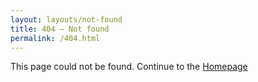 ```yaml
---
layout: layouts/not-found
title: 404 – Not found
permalink: /404.html
---
```


This page could not be found. Continue to the [Homepage](/ "go to homepage")